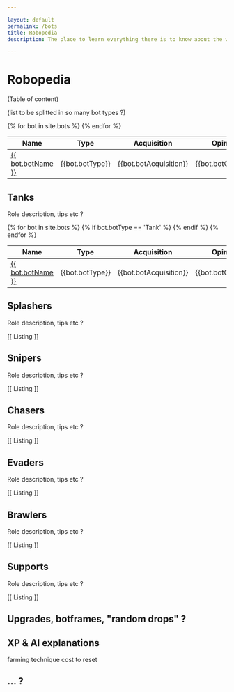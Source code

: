 ```yaml
---

layout: default
permalink: /bots
title: Robopedia
description: The place to learn everything there is to know about the wonderful bots you can encounter and build in Botworld Adventure!

---
```


# Robopedia


(Table of content)

(list to be splitted in so many bot types ?)
<table>
  <thead>
    <tr>
      <th>Name</th>
      <th>Type</th>
      <th>Acquisition</th>
      <th>Opinion</th>
    </tr>
  </thead>
  <tbody>
    {% for bot in site.bots %}
    <tr>
      <td class="rarity_{{bot.botRarity}}"><a href="{{ site.baseurl }}{{ bot.url }}"> {{ bot.botName }} </a></td>
      <td>{{bot.botType}}</td>
      <td>{{bot.botAcquisition}}</td>
      <td>{{bot.botOpinion}}</td>
    </tr>
    {% endfor %}

  </tbody>
</table>

## Tanks

Role description, tips etc ?

<table>
  <thead>
    <tr>
      <th>Name</th>
      <th>Type</th>
      <th>Acquisition</th>
      <th>Opinion</th>
    </tr>
  </thead>
  <tbody>
    {% for bot in site.bots %}
	    {% if bot.botType == 'Tank' %}
		  <tr>
		      <td class="rarity_{{bot.botRarity}}"><a href="{{ site.baseurl }}{{ bot.url }}"> {{ bot.botName }} </a></td>
		      <td>{{bot.botType}}</td>
		      <td>{{bot.botAcquisition}}</td>
		      <td>{{bot.botOpinion}}</td>
		    </tr>
		{% endif %}
    {% endfor %}
  </tbody>
</table>

## Splashers

Role description, tips etc ?

[[ Listing ]]

## Snipers

Role description, tips etc ?

[[ Listing ]]

## Chasers

Role description, tips etc ?

[[ Listing ]]

## Evaders

Role description, tips etc ?

[[ Listing ]]

## Brawlers

Role description, tips etc ?

[[ Listing ]]

## Supports

Role description, tips etc ?

[[ Listing ]]

## Upgrades, botframes, "random drops" ?

## XP & AI explanations

farming technique
cost to reset

## ... ?



